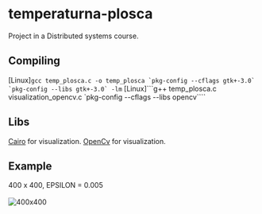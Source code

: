 # temperaturna-plosca
Project in a Distributed systems course.

## Compiling
\[Linux\]```gcc temp_plosca.c -o temp_plosca `pkg-config --cflags gtk+-3.0` `pkg-config --libs gtk+-3.0` -lm```
\[Linux\]```g++ temp_plosca.c visualization_opencv.c `pkg-config --cflags --libs opencv````

## Libs
[Cairo](https://www.cairographics.org/) for visualization.
[OpenCv](https://opencv.org/) for visualization.

## Example
400 x 400, EPSILON = 0.005 <br /><br />
![400x400](https://github.com/matejklemen/temperaturna-plosca/blob/master/plosca.png)
